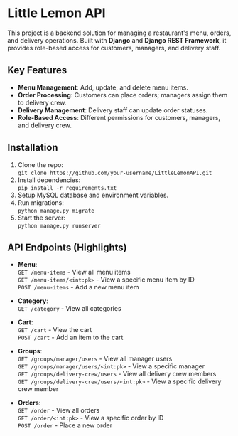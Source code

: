 
# Little Lemon API

This project is a backend solution for managing a restaurant's menu, orders, and delivery operations. Built with **Django** and **Django REST Framework**, it provides role-based access for customers, managers, and delivery staff.

## Key Features
- **Menu Management**: Add, update, and delete menu items.
- **Order Processing**: Customers can place orders; managers assign them to delivery crew.
- **Delivery Management**: Delivery staff can update order statuses.
- **Role-Based Access**: Different permissions for customers, managers, and delivery crew.

## Installation
1. Clone the repo:  
   `git clone https://github.com/your-username/LittleLemonAPI.git`
2. Install dependencies:  
   `pip install -r requirements.txt`
3. Setup MySQL database and environment variables.
4. Run migrations:  
   `python manage.py migrate`
5. Start the server:  
   `python manage.py runserver`

## API Endpoints (Highlights)

- **Menu**:  
  `GET /menu-items` - View all menu items  
  `GET /menu-items/<int:pk>` - View a specific menu item by ID  
  `POST /menu-items` - Add a new menu item

- **Category**:  
  `GET /category` - View all categories

- **Cart**:  
  `GET /cart` - View the cart  
  `POST /cart` - Add an item to the cart

- **Groups**:  
  `GET /groups/manager/users` - View all manager users  
  `GET /groups/manager/users/<int:pk>` - View a specific manager  
  `GET /groups/delivery-crew/users` - View all delivery crew members  
  `GET /groups/delivery-crew/users/<int:pk>` - View a specific delivery crew member

- **Orders**:  
  `GET /order` - View all orders  
  `GET /order/<int:pk>` - View a specific order by ID  
  `POST /order` - Place a new order

